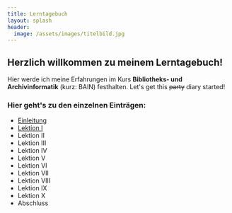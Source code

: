 ```yaml
---
title: Lerntagebuch
layout: splash
header:
  image: /assets/images/titelbild.jpg
---
```


## Herzlich willkommen zu meinem Lerntagebuch!

Hier werde ich meine Erfahrungen im Kurs **Bibliotheks- und Archivinformatik** (kurz: BAIN) festhalten. Let's get this ~~party~~ diary started!

### Hier geht's zu den einzelnen Einträgen: 

  * [Einleitung](_posts/2020-09-10-einfuehrung.md)
  * [Lektion I](_posts/2020-03-28-lektion1.md)
  * Lektion II
  * Lektion III
  * Lektion IV
  * Lektion V
  * Lektion VI
  * Lektion VII
  * Lektion VIII
  * Lektion IX
  * Lektion X
  * Abschluss


